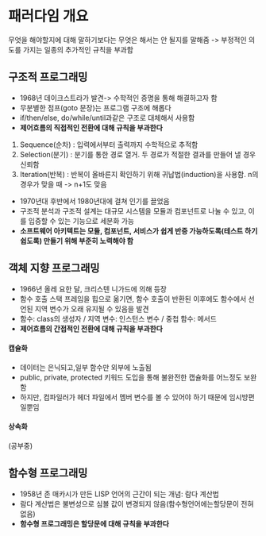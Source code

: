# 패러다임 개요
무엇을 해야할지에 대해 말하기보다는 무엇은 해서는 안 될지를 말해줌
-> 부정적인 의도를 가지는 일종의 추가적인 규칙을 부과함

## 구조적 프로그래밍
- 1968년 데이크스트라가 발견-> 수학적인 증명을 통해 해결하고자 함
- 무분별한 점프(goto 문장)는 프로그램 구조에 해롭다
- if/then/else, do/while/until과같은 구조로 대체해서 사용함
- **제어흐름의 직접적인 전환에 대해 규칙을 부과한다**

1. Sequence(순차) : 입력에서부터 출력까지 수학적으로 추적함
2. Selection(분기) : 분기를 통한 경로 열거. 두 경로가 적절한 결과를 만들어 낼 경우 신뢰함
3. Iteration(반복) : 반복이 올바른지 확인하기 위해 귀납법(induction)을 사용함. n의 경우가 맞을 때 -> n+1도 맞음

- 1970년대 후반에서 1980년대에 걸쳐 인기를 끌었음
- 구조적 분석과 구조적 설계는 대규모 시스템을 모듈과 컴포넌트로 나눌 수 있고, 이를 입증할 수 있는 기능으로 세분화 가능
- **소프트웨어 아키텍트는 모듈, 컴포넌트, 서비스가 쉽게 반증 가능하도록(테스트 하기 쉽도록) 만들기 위해 부준히 노력해야 함**

## 객체 지향 프로그래밍
- 1966년 올레 요한 달, 크리스텐 니가드에 의해 등장
- 함수 호출 스택 프레임을 힙으로 옮기면, 함수 호출이 반환된 이후에도 함수에서 선언된 지역 변수가 오래 유지될 수 있음을 발견
- 함수: class의 생성자 / 지역 변수: 인스턴스 변수 / 중첩 함수: 메서드
- **제어흐름의 간접적인 전환에 대해 규칙을 부과한다**

#### 캡슐화
- 데이터는 은닉되고,일부 함수만 외부에 노출됨
- public, private, protected 키워드 도입을 통해 불완전한 캡슐화를 어느정도 보완함
- 하지만, 컴파일러가 헤더 파일에서 멤버 변수를 볼 수 있어야 하기 때문에 임시방편일뿐임

#### 상속화
(공부중)

## 함수형 프로그래밍
- 1958년 존 매카시가 만든 LISP 언어의 근간이 되는 개념: 람다 계산법
- 람다 계산법은 불변성으로 심볼 값이 변경되지 않음(함수형언어에는할당문이 전혀 없음)
- **함수형 프로그래밍은 할당문에 대해 규칙을 부과한다**

